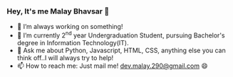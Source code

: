 ### Hey, It's me Malay Bhavsar 👋

<!--
**Leo-Malay/Leo-Malay** is a ✨ _special_ ✨ repository because its `README.md` (this file) appears on your GitHub profile.-->

- 🔭 I’m always working on something!
- 🌱 I’m currently 2<sup>nd</sup> year Undergraduation Student, pursuing Bachelor's degree in Information Technology(IT).
- 💬 Ask me about Python, Javascript, HTML, CSS, anything else you can think off..I will always try to help!
- 📫 How to reach me: Just mail me! dev.malay.290@gmail.com 😄
